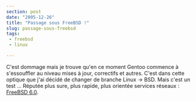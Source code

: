 ```yaml
---
section: post
date: "2005-12-26"
title: "Passage sous FreeBSD !"
slug: passage-sous-freebsd
tags:
 - freebsd
 - linux

---
```


C'est dommage mais je trouve qu'en ce moment Gentoo commence à s'essouffler au niveau mises à jour, correctifs et autres. 
C'est dans cette optique que j'ai décidé de changer de branche Linux -> BSD. Mais c'est un test ... Réputée plus sure, plus rapide, plus orientée services réseaux : [FreeBSD 6.0](http://www.freebsd.org/).
